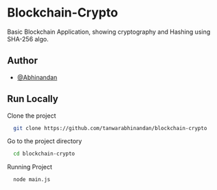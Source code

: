 
# Blockchain-Crypto

Basic Blockchain Application, showing cryptography and Hashing using SHA-256 algo.




## Author

- [@Abhinandan](https://github.com/tanwarabhinandan)


## Run Locally

Clone the project

```bash
  git clone https://github.com/tanwarabhinandan/blockchain-crypto
```

Go to the project directory

```bash
  cd blockchain-crypto
```


Running Project

```bash
  node main.js
```

